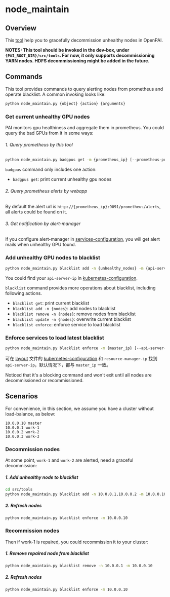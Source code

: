 # node_maintain

## Overview

This [tool](../../../src/tools/node_maintain.py) help you to gracefully decommission unhealthy nodes in OpenPAI.

**NOTES: This tool should be invoked in the dev-box, under `{PAI_ROOT_DIR}/src/tools`. For now, it only supports decommissioning YARN nodes. HDFS decommissioning might be added in the future.**

## Commands

This tool provides commands to query alerting nodes from prometheus and operate blacklist. A common invoking looks like:

```bash
python node_maintain.py {object} {action} {arguments}
```

### Get current unhealthy GPU nodes

PAI monitors gpu healthiness and aggregate them in prometheus. You could query the bad GPUs from it in some ways:

###### 1. Query prometheus by this tool

```bash
python node_maintain.py badgpus get -m {prometheus_ip} [--prometheus-port {prometheus-port}]
```

`badgpus` command only includes one action:

* `badgpus get`: print current unhealthy gpu nodes

###### 2. Query prometheus alerts by webapp

By default the alert url is `http://{prometheus_ip}:9091/prometheus/alerts`, all alerts could be found on it.

###### 3. Get notification by alert-manager

If you configure alert-manager in [services-configuration](../../../examples/cluster-configuration/services-configuration.yaml), you will get alert mails when unhealthy GPU found.

### Add unhealthy GPU nodes to blacklist

```bash
python node_maintain.py blacklist add -n {unhealthy_nodes} -m {api-server-ip}
```

You could find your `api-server-ip` in [kubernetes-configuration](../../../examples/cluster-configuration/kubernetes-configuration.yaml).

`blacklist` command provides more operations about blacklist, including following actions.

* `blacklist get`: print current blacklist
* `blacklist add -n {nodes}`: add nodes to blacklist
* `blacklist remove -n {nodes}`: remove nodes from blacklist
* `blacklist update -n {nodes}`: overwrite current blacklist
* `blacklist enforce`: enforce service to load blacklist

### Enforce services to load latest blacklist

```bash
python node_maintain.py blacklist enforce -m {master_ip} [--api-server-ip api-server-ip] [--resource-manager-ip resource-manager-ip]
```

可在 [layout](../../../examples/cluster-configuration/layout.yaml) 文件的 [kubernetes-configuration](../../../examples/cluster-configuration/kubernetes-configuration.yaml) 和 `resource-manager-ip` 找到 `api-server-ip`，默认情况下，都与 `master_ip` 一致。

Noticed that it's a blocking command and won't exit until all nodes are decommissioned or recommissioned.

## Scenarios

For convenience, in this section, we assume you have a cluster without load-balance, as below:

    10.0.0.10 master
    10.0.0.1 work-1
    10.0.0.2 work-2
    10.0.0.3 work-3
    

### Decommission nodes

At some point, `work-1` and `work-2` are alerted, need a graceful decommission:

##### 1. Add unhealthy node to blacklist

```bash
cd src/tools
python node_maintain.py blacklist add -n 10.0.0.1,10.0.0.2 -m 10.0.0.10 
```

##### 2. Refresh nodes

```bash
python node_maintain.py blacklist enforce -m 10.0.0.10
```

### Recommission nodes

Then if work-1 is repaired, you could recommission it to your cluster:

##### 1. Remove repaired node from blacklist

```bash
python node_maintain.py blacklist remove -n 10.0.0.1 -m 10.0.0.10 
```

##### 2. Refresh nodes

```bash
python node_maintain.py blacklist enforce -m 10.0.0.10
```